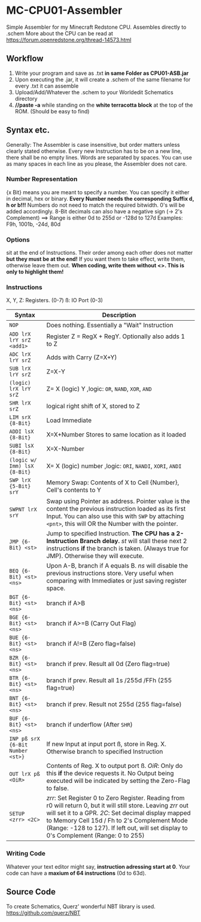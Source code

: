 # MC-CPU01-Assembler
Simple Assembler for my Minecraft Redstone CPU. Assembles directly to .schem
More about the CPU can be read at https://forum.openredstone.org/thread-14573.html

## Workflow
1. Write your program and save as .txt **in same Folder as CPU01-ASB.jar**
2. Upon executing the .jar, it will create a .schem of the same filename for every .txt it can assemble
3. Upload/Add/Whatever the .schem to your Worldedit Schematics directory
4. **//paste -a** while standing on the **white terracotta block** at the top of the ROM. (Should be easy to find)

## Syntax etc.
Generally: The Assembler is case insensitive, but order matters unless clearly stated otherwise.
Every new Instruction has to be on a new line, there shall be no empty lines. Words are separated by spaces. You can use as many spaces in each line as you please, the Assembler does not care.

### Number Representation
{x Bit} means you are meant to specify a number. You can specify it either in decimal, hex or binary.
**Every Number needs the corresponding Suffix d, h or b!!!**
Numbers do not need to match the required bitwidth. 0's will be added accordingly.
8-Bit decimals can also have a negative sign (-> 2's Complement) ==> Range is either 0d to 255d or -128d to 127d
Examples: F9h, 1001b, -24d, 80d

### Options
<Options> sit at the end of Instructions. Their order among each other does not matter **but they must be at the end!**
If you want them to take effect, write them, otherwise leave them out.
**When coding, write them without <>. This is only to highlight them!**

### Instructions
X, Y, Z: Registers. (0-7)
ß: IO Port (0-3)

Syntax | Description
-------------------------------------------------------|-----------
`NOP` | Does nothing. Essentially a "Wait" Instruction
`ADD lrX lrY srZ <add1>` | Register Z = RegX + RegY. Optionally also adds 1 to Z
`ADC lrX lrY srZ` | Adds with Carry (Z=X+Y)
`SUB lrX lrY srZ` | Z=X-Y
`(logic) lrX lrY srZ` | Z= X (logic) Y ,logic: `OR`, `NAND`, `XOR`, `AND`
`SHR lrX srZ` | logical right shift of X, stored to Z
`LIM srX {8-Bit}` | Load Immediate
`ADDI lsX {8-Bit}` | X=X+Number Stores to same location as it loaded
`SUBI lsX {8-Bit}` | X=X-Number
`(logic w/ Imm) lsX {8-Bit}` | X= X (logic) number ,logic: `ORI`, `NANDI`, `XORI`, `ANDI`
`SWP lrX {5-Bit} srY` | Memory Swap: Contents of X to Cell {Number}, Cell's contents to Y
`SWPNT lrX srY` | Swap using Pointer as address. Pointer value is the content the previous instruction loaded as its first Input. You can also use this with `SWP` by attaching `<pnt>`, this will OR the Number with the pointer.
`JMP {6-Bit} <st>` | Jump to specified Instruction. **The CPU has a 2-Instruction Branch delay.** *st* will stall these next 2 instructions **if** the branch is taken. (Always true for JMP). Otherwise they will execute.
`BEQ {6-Bit} <st> <ns>` | Upon A-B, branch if A equals B. *ns* will disable the previous instructions store. Very useful when comparing with Immediates or just saving register space.
`BGT {6-Bit} <st> <ns>` | branch if A>B
`BGE {6-Bit} <st> <ns>` | branch if A>=B (Carry Out Flag)
`BUE {6-Bit} <st> <ns>` | branch if A!=B (Zero flag=false)
`BZR {6-Bit} <st> <ns>` | branch if prev. Result all 0d (Zero flag=true)
`BTR {6-Bit} <st> <ns>` | branch if prev. Result all 1s /255d /FFh (255 flag=true)
`BNT {6-Bit} <st> <ns>` | branch if prev. Result not 255d (255 flag=false)
`BUF {6-Bit} <st> <ns>` | branch if underflow (After `SHR`)
`INP pß srX {6-Bit Number <st>}` | If new Input at input port ß, store in Reg. X. Otherwise branch to specified Instruction
`OUT lrX pß <OiR>` | Contents of Reg. X to output port ß. *OiR*: Only do this **if** the device requests it. No Output being executed will be indicated by setting the Zero-Flag to false.
`SETUP <zrr> <2C>` | *zrr*: Set Register 0 to Zero Register. Reading from r0 will return 0, but it will still store. Leaving *zrr* out will set it to a GPR. *2C*: Set decimal display mapped to Memory Cell 15d / Fh to 2's Complement Mode (Range: -128 to 127). If left out, will set display to 0's Complement (Range: 0 to 255)
  
### Writing Code
Whatever your text editor might say, **instruction adressing start at 0**. Your code can have a **maxium of 64 instructions** (0d to 63d). 

## Source Code
To create Schematics, Querz' wonderful NBT library is used. https://github.com/querz/NBT
  
  
